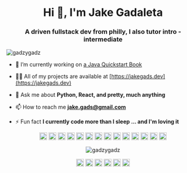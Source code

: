 <h1 align="center">Hi 👋, I'm Jake Gadaleta</h1>
<h3 align="center">A driven fullstack dev from philly, I also tutor intro - intermediate </h3>
<p align="left"> <img src="https://komarev.com/ghpvc/?username=gadzygadz" alt="gadzygadz" /> </p>

- 🔭 I’m currently working on [a Java Quickstart Book](https://github.com/gadzygadz/java_quickstart)

- 👨‍💻 All of my projects are available at [https://jakegads.dev](https://jakegads.dev)

- 💬 Ask me about **Python, React, and pretty, much anything**

- 📫 How to reach me **jake.gads@gmail.com**

- ⚡ Fun fact **I currently code more than I sleep ... and I'm loving it**

<p align="center"><img src="https://devicons.github.io/devicon/devicon.git/icons/react/react-original-wordmark.svg" alt="react" width="20" height="20"/> <img src="https://devicons.github.io/devicon/devicon.git/icons/angularjs/angularjs-original.svg" alt="angularjs" width="20" height="20"/> <img src="https://devicons.github.io/devicon/devicon.git/icons/cplusplus/cplusplus-original.svg" alt="cplusplus" width="20" height="20"/> <img src="https://devicons.github.io/devicon/devicon.git/icons/csharp/csharp-original.svg" alt="csharp" width="20" height="20"/> <img src="https://devicons.github.io/devicon/devicon.git/icons/django/django-original.svg" alt="django" width="20" height="20"/> <img src="https://devicons.github.io/devicon/devicon.git/icons/docker/docker-original-wordmark.svg" alt="docker" width="20" height="20"/> <img src="https://devicons.github.io/devicon/devicon.git/icons/electron/electron-original.svg" alt="electron" width="20" height="20"/> <img src="https://devicons.github.io/devicon/devicon.git/icons/go/go-original.svg" alt="go" width="20" height="20"/> <img src="https://devicons.github.io/devicon/devicon.git/icons/html5/html5-original-wordmark.svg" alt="html5" width="20" height="20"/> <img src="https://devicons.github.io/devicon/devicon.git/icons/java/java-original-wordmark.svg" alt="java" width="20" height="20"/> <img src="https://devicons.github.io/devicon/devicon.git/icons/javascript/javascript-original.svg" alt="javascript" width="20" height="20"/> <img src="https://devicons.github.io/devicon/devicon.git/icons/typescript/typescript-original.svg" alt="typescript" width="20" height="20"/> <img src="https://devicons.github.io/devicon/devicon.git/icons/mysql/mysql-original-wordmark.svg" alt="mysql" width="20" height="20"/> <img src="https://devicons.github.io/devicon/devicon.git/icons/python/python-original-wordmark.svg" alt="python" width="20" height="20"/></p><p align="center"> <img src="https://github-readme-stats.vercel.app/api?username=gadzygadz&show_icons=true" alt="gadzygadz" /> </p>

<p align="center">
<a href="https://codepen.io/gadzygadz" target="blank"><img align="center" src="https://cdn.jsdelivr.net/npm/simple-icons@3.0.1/icons/codepen.svg" alt="gadzygadz" height="20" width="20" /></a>
<a href="https://dev.to/gadzygadz" target="blank"><img align="center" src="https://cdn.jsdelivr.net/npm/simple-icons@3.0.1/icons/dev-dot-to.svg" alt="gadzygadz" height="20" width="20" /></a>
<a href="https://twitter.com/@gadzygadz" target="blank"><img align="center" src="https://cdn.jsdelivr.net/npm/simple-icons@3.0.1/icons/twitter.svg" alt="@gadzygadz" height="20" width="20" /></a>
<a href="https://linkedin.com/in/jacob-gadaleta" target="blank"><img align="center" src="https://cdn.jsdelivr.net/npm/simple-icons@3.0.1/icons/linkedin.svg" alt="jacob-gadaleta" height="20" width="20" /></a>
<a href="https://stackoverflow.com/jake." target="blank"><img align="center" src="https://cdn.jsdelivr.net/npm/simple-icons@3.0.1/icons/stackoverflow.svg" alt="jake." height="20" width="20" /></a>
<a href="https://codesandbox.com/gadzygadz" target="blank"><img align="center" src="https://cdn.jsdelivr.net/npm/simple-icons@3.0.1/icons/codesandbox.svg" alt="gadzygadz" height="20" width="20" /></a>
</p>
